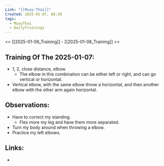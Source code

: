 ```yaml
---
Link: "[[Muay-Thai]]"
Created: 2025-01-07, 08:38
tags:
  - MuayThai
  - DailyTrainings
---
```

<< [[2025-01-06_Training]] - [[2025-01-08_Training]] >>
## Training Of The 2025-01-07:
- 1, 2, close distance, elbow.
	- The elbow in this combination can be either left or right, and can go vertical or horizontal.
- Vertical elbow, with the same elbow throw a horizontal, and then another elbow with the other arm again horizontal.

## Observations:
- Have to correct my standing.
	- Flex more my leg and have them more separated. 
- Turn my body around when throwing a elbow.
- Practice my left elbows.

## Links:
- 
